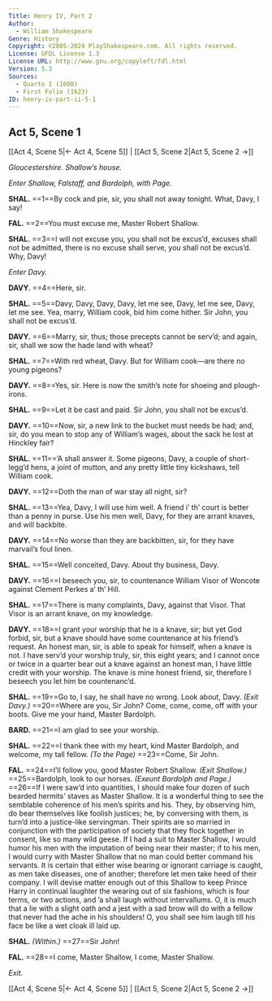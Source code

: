 ```yaml
---
Title: Henry IV, Part 2
Author: 
  - William Shakespeare
Genre: History
Copyright: ©2005-2024 PlayShakespeare.com. All rights reserved.
License: GFDL License 1.3
License URL: http://www.gnu.org/copyleft/fdl.html
Version: 5.3
Sources:
  - Quarto 1 (1600)
  - First Folio (1623)
ID: henry-iv-part-ii-5-1
---
```


## Act 5, Scene 1
[[Act 4, Scene 5|← Act 4, Scene 5]] | [[Act 5, Scene 2|Act 5, Scene 2 →]]

*Gloucestershire. Shallow’s house.*

*Enter Shallow, Falstaff, and Bardolph, with Page.*

**SHAL.**
==1==By cock and pie, sir, you shall not away tonight. What, Davy, I say!

**FAL.**
==2==You must excuse me, Master Robert Shallow.

**SHAL.**
==3==I will not excuse you, you shall not be excus’d, excuses shall not be admitted, there is no excuse shall serve, you shall not be excus’d. Why, Davy!

*Enter Davy.*

**DAVY.**
==4==Here, sir.

**SHAL.**
==5==Davy, Davy, Davy, Davy, let me see, Davy, let me see, Davy, let me see. Yea, marry, William cook, bid him come hither. Sir John, you shall not be excus’d.

**DAVY.**
==6==Marry, sir, thus; those precepts cannot be serv’d; and again, sir, shall we sow the hade land with wheat?

**SHAL.**
==7==With red wheat, Davy. But for William cook—are there no young pigeons?

**DAVY.**
==8==Yes, sir. Here is now the smith’s note for shoeing and plough-irons.

**SHAL.**
==9==Let it be cast and paid. Sir John, you shall not be excus’d.

**DAVY.**
==10==Now, sir, a new link to the bucket must needs be had; and, sir, do you mean to stop any of William’s wages, about the sack he lost at Hinckley fair?

**SHAL.**
==11==’A shall answer it. Some pigeons, Davy, a couple of short-legg’d hens, a joint of mutton, and any pretty little tiny kickshaws, tell William cook.

**DAVY.**
==12==Doth the man of war stay all night, sir?

**SHAL.**
==13==Yea, Davy, I will use him well. A friend i’ th’ court is better than a penny in purse. Use his men well, Davy, for they are arrant knaves, and will backbite.

**DAVY.**
==14==No worse than they are backbitten, sir, for they have marvail’s foul linen.

**SHAL.**
==15==Well conceited, Davy. About thy business, Davy.

**DAVY.**
==16==I beseech you, sir, to countenance William Visor of Woncote against Clement Perkes a’ th’ Hill.

**SHAL.**
==17==There is many complaints, Davy, against that Visor. That Visor is an arrant knave, on my knowledge.

**DAVY.**
==18==I grant your worship that he is a knave, sir; but yet God forbid, sir, but a knave should have some countenance at his friend’s request. An honest man, sir, is able to speak for himself, when a knave is not. I have serv’d your worship truly, sir, this eight years; and I cannot once or twice in a quarter bear out a knave against an honest man, I have little credit with your worship. The knave is mine honest friend, sir, therefore I beseech you let him be countenanc’d.

**SHAL.**
==19==Go to, I say, he shall have no wrong. Look about, Davy.
*(Exit Davy.)*
==20==Where are you, Sir John? Come, come, come, off with your boots. Give me your hand, Master Bardolph.

**BARD.**
==21==I am glad to see your worship.

**SHAL.**
==22==I thank thee with my heart, kind Master Bardolph, and welcome, my tall fellow.
*(To the Page)*
==23==Come, Sir John.

**FAL.**
==24==I’ll follow you, good Master Robert Shallow.
*(Exit Shallow.)*
==25==Bardolph, look to our horses.
*(Exeunt Bardolph and Page.)*
==26==If I were saw’d into quantities, I should make four dozen of such bearded hermits’ staves as Master Shallow. It is a wonderful thing to see the semblable coherence of his men’s spirits and his. They, by observing him, do bear themselves like foolish justices; he, by conversing with them, is turn’d into a justice-like servingman. Their spirits are so married in conjunction with the participation of society that they flock together in consent, like so many wild geese. If I had a suit to Master Shallow, I would humor his men with the imputation of being near their master; if to his men, I would curry with Master Shallow that no man could better command his servants. It is certain that either wise bearing or ignorant carriage is caught, as men take diseases, one of another; therefore let men take heed of their company. I will devise matter enough out of this Shallow to keep Prince Harry in continual laughter the wearing out of six fashions, which is four terms, or two actions, and ’a shall laugh without intervallums. O, it is much that a lie with a slight oath and a jest with a sad brow will do with a fellow that never had the ache in his shoulders! O, you shall see him laugh till his face be like a wet cloak ill laid up.

**SHAL.**
*(Within.)*
==27==Sir John!

**FAL.**
==28==I come, Master Shallow, I come, Master Shallow.

*Exit.*

[[Act 4, Scene 5|← Act 4, Scene 5]] | [[Act 5, Scene 2|Act 5, Scene 2 →]]